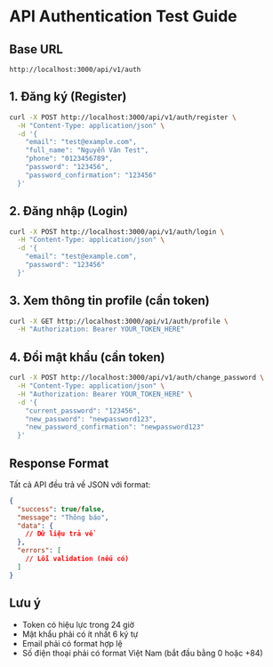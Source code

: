 # API Authentication Test Guide

## Base URL
```
http://localhost:3000/api/v1/auth
```

## 1. Đăng ký (Register)
```bash
curl -X POST http://localhost:3000/api/v1/auth/register \
  -H "Content-Type: application/json" \
  -d '{
    "email": "test@example.com",
    "full_name": "Nguyễn Văn Test",
    "phone": "0123456789",
    "password": "123456",
    "password_confirmation": "123456"
  }'
```

## 2. Đăng nhập (Login)
```bash
curl -X POST http://localhost:3000/api/v1/auth/login \
  -H "Content-Type: application/json" \
  -d '{
    "email": "test@example.com",
    "password": "123456"
  }'
```

## 3. Xem thông tin profile (cần token)
```bash
curl -X GET http://localhost:3000/api/v1/auth/profile \
  -H "Authorization: Bearer YOUR_TOKEN_HERE"
```

## 4. Đổi mật khẩu (cần token)
```bash
curl -X POST http://localhost:3000/api/v1/auth/change_password \
  -H "Content-Type: application/json" \
  -H "Authorization: Bearer YOUR_TOKEN_HERE" \
  -d '{
    "current_password": "123456",
    "new_password": "newpassword123",
    "new_password_confirmation": "newpassword123"
  }'
```

## Response Format
Tất cả API đều trả về JSON với format:
```json
{
  "success": true/false,
  "message": "Thông báo",
  "data": {
    // Dữ liệu trả về
  },
  "errors": [
    // Lỗi validation (nếu có)
  ]
}
```

## Lưu ý
- Token có hiệu lực trong 24 giờ
- Mật khẩu phải có ít nhất 6 ký tự
- Email phải có format hợp lệ
- Số điện thoại phải có format Việt Nam (bắt đầu bằng 0 hoặc +84) 
